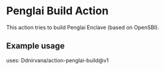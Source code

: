 # Penglai Build Action

This action tries to build Penglai Enclave (based on OpenSBI).

## Example usage

uses: Ddnirvana/action-penglai-build@v1
